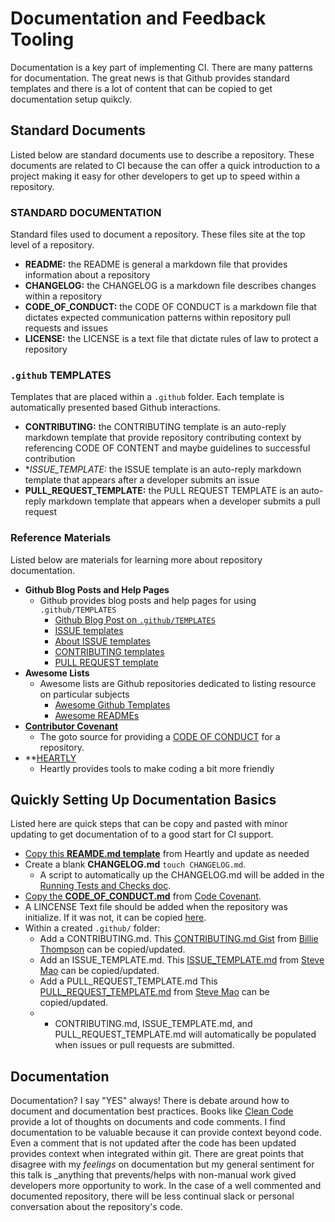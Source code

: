 # Documentation and Feedback Tooling

Documentation is a key part of implementing CI. There are many patterns for documentation. The great news is that Github provides standard templates and there is a lot of content that can be copied to get documentation setup quikcly.

## Standard Documents

Listed below are standard documents use to describe a repository. These documents are related to CI because the can offer a quick introduction to a project making it easy for other developers to get up to speed within a repository.

### STANDARD DOCUMENTATION

Standard files used to document a repository. These files site at the top level of a repository.

- **README:** the README is general a markdown file that provides information about a repository
- **CHANGELOG:** the CHANGELOG is a markdown file describes changes within a repository
- **CODE_OF_CONDUCT:** the CODE OF CONDUCT is a markdown file that dictates expected communication patterns within repository pull requests and issues
- **LICENSE:** the LICENSE is a text file that dictate rules of law to protect a repository

### `.github` TEMPLATES

Templates that are placed within a `.github` folder. Each template is automatically presented based Github interactions.

- **CONTRIBUTING:** the CONTRIBUTING template is an auto-reply markdown template that provide repository contributing context by referencing CODE OF CONTENT and maybe guidelines to successful contribution
- **ISSUE_TEMPLATE:* the ISSUE template is an auto-reply markdown template that appears after a developer submits an issue
- **PULL_REQUEST_TEMPLATE:** the PULL REQUEST TEMPLATE is an auto-reply markdown template that appears when a developer submits a pull request

### Reference Materials

Listed below are materials for learning more about repository documentation.

- **Github Blog Posts and Help Pages**
  - Github provides blog posts and help pages for using `.github/TEMPLATES`
    - [Github Blog Post on `.github/TEMPLATES`](https://blog.github.com/2016-02-17-issue-and-pull-request-templates/)
    - [ISSUE templates](https://help.github.com/articles/manually-creating-a-single-issue-template-for-your-repository/)
    - [About ISSUE templates](https://help.github.com/articles/about-issue-and-pull-request-templates/)
    - [CONTRIBUTING templates](https://help.github.com/articles/setting-guidelines-for-repository-contributors/)
    - [PULL REQUEST template](https://help.github.com/articles/creating-a-pull-request-template-for-your-repository/)
- **Awesome Lists**
  - Awesome lists are Github repositories dedicated to listing resource on particular subjects
    - [Awesome Github Templates](https://github.com/devspace/awesome-github-templates)
    - [Awesome READMEs](https://github.com/matiassingers/awesome-readme)
- **[Contributor Covenant](https://www.contributor-covenant.org/)**
  - The goto source for providing a [CODE OF CONDUCT](https://www.contributor-covenant.org/version/1/4/code-of-conduct.md) for a repository.
- **[HEARTLY](https://github.com/heartly)
  - Heartly provides tools to make coding a bit more friendly

## Quickly Setting Up Documentation Basics

Listed here are quick steps that can be copy and pasted with minor updating to get documentation of to a good start for CI support.

- [Copy this **REAMDE.md template**](https://raw.githubusercontent.com/heartly/heartly-readme-boilerplate/master/files/DEFAULT_README.md) from Heartly and update as needed
- Create a blank **CHANGELOG.md** `touch CHANGELOG.md`.
  - A script to automatically up the CHANGELOG.md will be added in the [Running Tests and Checks doc](https://github.com/yowainwright/developer-ci-benefits/blob/master/docs/09-running-tests-and-checks.md).
- [Copy the **CODE_OF_CONDUCT.md**](https://www.contributor-covenant.org/version/1/4/code-of-conduct.md) from [Code Covenant](https://www.contributor-covenant.org/version/1/4/code-of-conduct).
- A LINCENSE Text file should be added when the repository was initialize. If it was not, it can be copied [here](https://opensource.org/licenses/MIT).
- Within a created `.github/` folder:
  - Add a CONTRIBUTING.md. This [CONTRIBUTING.md Gist](https://gist.githubusercontent.com/PurpleBooth/b24679402957c63ec426/raw/5c4f62c1e50c1e6654e76e873aba3df2b0cdeea2/Good-CONTRIBUTING.md-template.md) from [Billie Thompson](https://github.com/PurpleBooth) can be copied/updated.
  - Add an ISSUE_TEMPLATE.md. This [ISSUE_TEMPLATE.md](https://raw.githubusercontent.com/stevemao/github-issue-templates/master/simple/ISSUE_TEMPLATE.md) from [Steve Mao](https://github.com/stevemao) can be copied/updated.
  - Add a PULL_REQUEST_TEMPLATE.md This [PULL_REQUEST_TEMPLATE.md](https://raw.githubusercontent.com/stevemao/github-issue-templates/master/simple/PULL_REQUEST_TEMPLATE.md) from [Steve Mao](https://github.com/stevemao) can be copied/updated.
  - * CONTRIBUTING.md, ISSUE_TEMPLATE.md, and PULL_REQUEST_TEMPLATE.md will automatically be populated when issues or pull requests are submitted.

## Documentation

Documentation? I say "YES" always! There is debate around how to document and documentation best practices. Books like [Clean Code](https://www.amazon.com/Clean-Code-Handbook-Software-Craftsmanship/dp/0132350882) provide a lot of thoughts on documents and code comments. I find documentation to be valuable because it can provide context beyond code. Even a comment that is not updated after the code has been updated provides context when integrated within git. There are great points that disagree with my _feelings_ on documentation but my general sentiment for this talk is _anything that prevents/helps with non-manual work gived developers more opportunity to work. In the case of a well commented and documented repository, there will be less continual slack or personal conversation about the repository's code.
